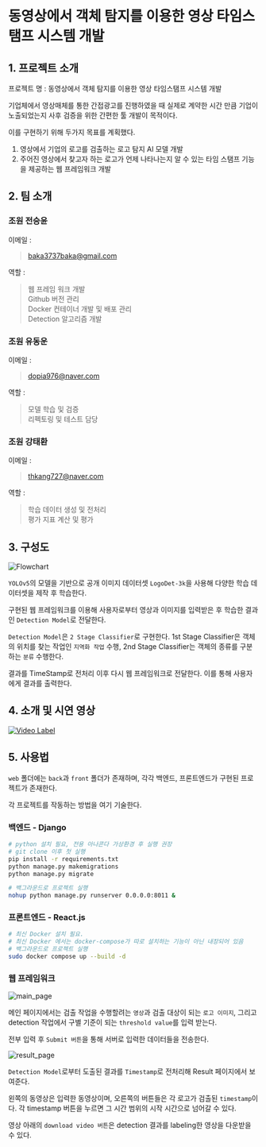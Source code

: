 # 동영상에서 객체 탐지를 이용한 영상 타임스탬프 시스템 개발

## 1. 프로젝트 소개

프로젝트 명 : 동영상에서 객체 탐지를 이용한 영상 타임스탬프 시스템 개발   

기업체에서 영상매체를 통한 간접광고를 진행하였을 때 실제로 계약한 시간
만큼 기업이 노출되었는지 사후 검증을 위한 간편한 툴 개발이 목적이다.

이를 구현하기 위해 두가지 목표를 계획했다.   
1. 영상에서 기업의 로고를 검출하는 로고 탐지 AI 모델 개발   
2. 주어진 영상에서 찾고자 하는 로고가 언제 나타나는지 알 수 있는 타임 스탬프 기능을 제공하는 웹 프레임워크 개발    

## 2. 팀 소개

### 조원 전승윤
이메일 : 
> baka3737baka@gmail.com     

역할 :    
> 웹 프레임 워크 개발   
> Github 버전 관리   
> Docker 컨테이너 개발 및 배포 관리   
> Detection 알고리즘 개발   

### 조원 유동운
이메일 : 
> dopia976@naver.com   

역할 :    
> 모델 학습 및 검증   
> 리펙토링 및 테스트 담당

### 조원 강태환
이메일 : 
> thkang727@naver.com    

역할 :    
> 학습 데이터 생성 및 전처리   
> 평가 지표 계산 및 평가   

## 3. 구성도

![Flowchart](https://user-images.githubusercontent.com/64539267/195662092-92c5c4af-83d6-49d4-9987-b43aec554d11.png)

`YOLOv5`의 모델을 기반으로 공개 이미지 데이터셋 `LogoDet-3k`을 사용해 다양한 학습 데이터셋을 제작 후 학습한다.   

구현된 웹 프레임워크를 이용해 사용자로부터 영상과 이미지를 입력받은 후 학습한 결과인 `Detection Model`로 전달한다.   

`Detection Model`은 `2 Stage Classifier`로 구현한다. 1st Stage Classifier은 객체의 위치를 찾는 작업인 `지역화 작업` 수행, 2nd Stage Classifier는 객체의 종류를 구분하는 `분류` 수행한다.    

결과를 TimeStamp로 전처리 이후 다시 웹 프레임워크로 전달한다. 이를 통해 사용자에게 결과를 출력한다.

## 4. 소개 및 시연 영상

[![Video Label](https://img.youtube.com/vi/YQvJbZ1K0JE/0.jpg)](https://youtube.com/watch?v=YQvJbZ1K0JE)

## 5. 사용법

`web` 폴더에는 `back`과 `front` 폴더가 존재하며, 각각 백엔드, 프론트엔드가 구현된 프로젝트가 존재한다.   

각 프로젝트를 작동하는 방법을 여기 기술한다.   

### 백엔드 - Django
```Bash
# python 설치 필요, 전용 아나콘다 가상환경 후 실행 권장
# git clone 이후 첫 실행
pip install -r requirements.txt
python manage.py makemigrations
python manage.py migrate

# 백그라운드로 프로젝트 실행
nohup python manage.py runserver 0.0.0.0:8011 &
```

### 프론트엔드 - React.js
```Bash
# 최신 Docker 설치 필요. 
# 최신 Docker 에서는 docker-compose가 따로 설치하는 기능이 아닌 내장되어 있음
# 백그라운드로 프로젝트 실행
sudo docker compose up --build -d
```

### 웹 프레임워크
![main_page](https://user-images.githubusercontent.com/64539267/195752610-54c4ef06-a6b5-4320-97f4-3160cbf9addb.png)

메인 페이지에서는 검출 작업을 수행할려는 `영상`과 검출 대상이 되는 `로고 이미지`, 그리고 detection 작업에서 구별 기준이 되는 `threshold value`를 입력 받는다.   

전부 입력 후 `Submit 버튼`을 통해 서버로 입력한 데이터들을 전송한다.

![result_page](https://user-images.githubusercontent.com/64539267/195752675-14087151-e119-479c-9cb5-5df813946deb.png)

`Detection Model`로부터 도출된 결과를 `Timestamp`로 전처리해 Result 페이지에서 보여준다.

왼쪽의 동영상은 입력한 동영상이며, 오른쪽의 버튼들은 각 로고가 검출된 `timestamp`이다. 각 timestamp 버튼을 누르면 그 시간 범위의 시작 시간으로 넘어갈 수 있다.

영상 아래의 `download video 버튼`은 detection 결과를 labeling한 영상을 다운받을 수 있다.
